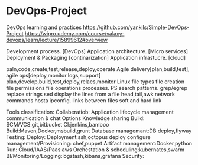 # DevOps-Project
DevOps learning and practices
https://github.com/yankils/Simple-DevOps-Project
https://wipro.udemy.com/course/valaxy-devops/learn/lecture/15899612#overview

Development process. [DevOps]
Application architecture. [Micro services]
Deployment & Packaging [continarization]
Application infrastucre. [cloud]

paln,code,create,test,release,deploy,operate
Agile delivery[plan,build,test], agile ops[deploy,monitor logs,support]
plan,develop,build,test,deploy,relaes,monitor
Linux
file types
file creation
file permissions
file operations
processes. PS
search patterns. grep/egrep
replace strings sed
display the lines from a file head,tail,awk
network commands
hosta
ipconfig.
links between files soft and hard link

Tools classification:
Collaberatiob:
Application lifecycle management
communication & chat Options
Knowledge sharing
Build:
SCM/VCS:git,bitbucket
CI:jenkins,bamboo
Build:Maven,Docker,msbuild,grunt
Database managemant:DB deploy,flyway
Testing:
Deploy:
Deployment:ssh,octopus deploy
configure management/Provisioning: chef,puppet
Artifact management:Docker,python
Run:
Cloud/IAAS/Paas:aws
Orchestation & scheduling:kubernates,swarm
BI/Monitoring/Logging:logstash,kibana,grafana
Security:
